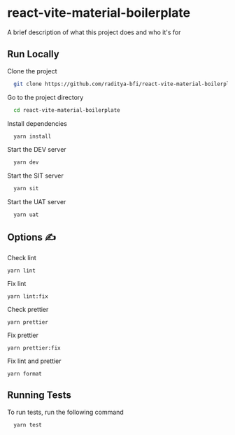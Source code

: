 # react-vite-material-boilerplate

A brief description of what this project does and who it's for

## Run Locally

Clone the project

```bash
  git clone https://github.com/raditya-bfi/react-vite-material-boilerplate.git
```

Go to the project directory

```bash
  cd react-vite-material-boilerplate
```

Install dependencies

```bash
  yarn install
```

Start the DEV server

```bash
  yarn dev
```

Start the SIT server

```bash
  yarn sit
```

Start the UAT server

```bash
  yarn uat
```

## **Options ✍️**

Check lint

```
yarn lint
```

Fix lint

```
yarn lint:fix
```

Check prettier

```
yarn prettier
```

Fix prettier

```
yarn prettier:fix
```

Fix lint and prettier

```
yarn format
```

## Running Tests

To run tests, run the following command

```bash
  yarn test
```
